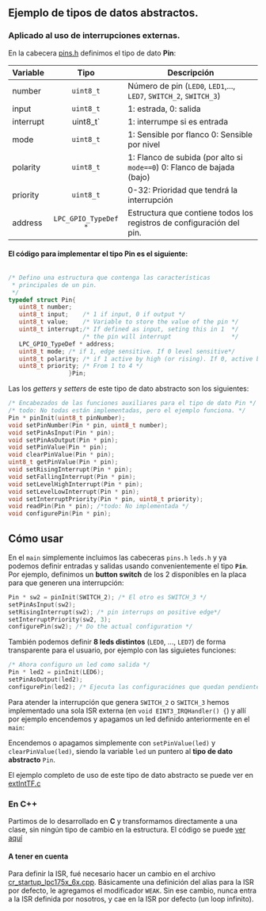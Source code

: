 ## Ejemplo de tipos de datos abstractos.
### Aplicado al uso de interrupciones externas.


En la cabecera [pins.h](src/pins.h) definimos el tipo de dato **Pin**:

Variable | Tipo | Descripción
---|:---:|---
number | `uint8_t` | Número de pin (`LED0`, `LED1`,..., `LED7`, `SWITCH_2`, `SWITCH_3`) 
input  | `uint8_t` | 1: estrada, 0: salida
interrupt | uint8_t` | 1: interrumpe si es entrada 
mode   | `uint8_t` | 1: Sensible por flanco 0: Sensible por nivel
polarity | `uint8_t` | 1: Flanco de subida (por alto si `mode==0`) 0: Flanco de bajada (bajo)
priority | `uint8_t` | 0-32: Prioridad que tendrá la interrupción
address | `LPC_GPIO_TypeDef *` | Estructura que contiene todos los registros de configuración del pin.

#### El código para implementar el tipo **Pin** es el siguiente:
``` c

/* Defino una estructura que contenga las características
 * principales de un pin.
 */
typedef struct Pin{
   uint8_t number;
   uint8_t input;    /* 1 if input, 0 if output */
   uint8_t value;    /* Variable to store the value of the pin */
   uint8_t interrupt;/* If defined as input, seting this in 1  */
                     /* the pin will interrupt                 */
   LPC_GPIO_TypeDef * address;
   uint8_t mode; /* if 1, edge sensitive. If 0 level sensitive*/
   uint8_t polarity; /* if 1 active by high (or rising). If 0, active by low (or falling)*/
   uint8_t priority; /* From 1 to 4 */
                 }Pin;
```

Las los *getters* y *setters* de este tipo de dato abstracto son los siguientes:

```c
/* Encabezados de las funciones auxiliares para el tipo de dato Pin */
/* todo: No todas están implementadas, pero el ejemplo funciona. */
Pin * pinInit(uint8_t pinNumber);
void setPinNumber(Pin * pin, uint8_t number);
void setPinAsInput(Pin * pin);
void setPinAsOutput(Pin * pin);
void setPinValue(Pin * pin);
void clearPinValue(Pin * pin);
uint8_t getPinValue(Pin * pin);
void setRisingInterrupt(Pin * pin);
void setFallingInterrupt(Pin * pin);
void setLevelHighInterrupt(Pin * pin);
void setLevelLowInterrupt(Pin * pin);
void setInterruptPriority(Pin * pin, uint8_t priority);
void readPin(Pin * pin); /*todo: No implementada */
void configurePin(Pin * pin);

```

## Cómo usar
En el `main` simplemente incluimos las cabeceras `pins.h` `leds.h` y ya
podemos definir entradas y salidas usando convenientemente el tipo **`Pin`**. Por ejemplo, definimos un **button switch** de los 2 disponibles en la placa para que generen una interrupción:

```c
Pin * sw2 = pinInit(SWITCH_2); /* El otro es SWITCH_3 */
setPinAsInput(sw2);
setRisingInterrupt(sw2); /* pin interrups on positive edge*/
setInterruptPriority(sw2, 3);
configurePin(sw2); /* Do the actual configuration */
```

También podemos definir **8 leds distintos** (`LED0`, ..., `LED7`) de forma transparente para el usuario, por ejemplo con las siguietes funciones:
```c
/* Ahora configuro un led como salida */
Pin * led2 = pinInit(LED6);
setPinAsOutput(led2); 
configurePin(led2); /* Ejecuta las configuraciónes que quedan pendientes*/
```

Para atender la interrupción que genera `SWITCH_2` o `SWITCH_3` hemos implementado una sola ISR externa (en `void EINT3_IRQHandler() {`) y allí por ejemplo encendemos y apagamos un led definido anteriormente en el `main`:

Encendemos o apagamos simplemente con `setPinValue(led)` y `clearPinValue(led)`, siendo la variable `led` un puntero al **tipo de dato abstracto** `Pin`.

El ejemplo completo de uso de este tipo de dato abstracto se puede ver en [extIntTF.c](src/extIntTF.c)

### En C++
Partimos de lo desarrollado en **C** y transformamos directamente a una clase, sin ningún tipo de cambio en la estructura. El código se puede [ver aquí](cpp/src/eintTF.cpp)

#### A tener en cuenta
Para definir la ISR, fué necesario hacer un cambio en el archivo [cr_startup_lpc175x_6x.cpp](cpp/src/cr_startup_lpc175x_6x.cpp). Básicamente una definición del alias para la ISR por defecto, le agregamos el modificador `WEAK`. Sin ese cambio, nunca entra a la ISR definida por nosotros, y cae en la ISR por defecto (un loop infinito).
